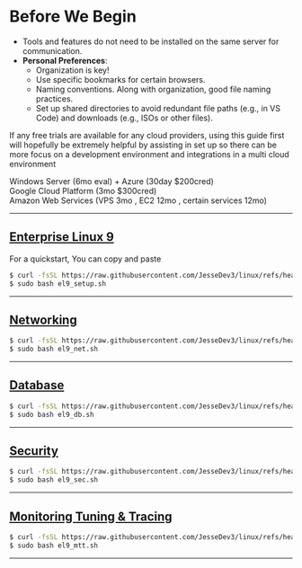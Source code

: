 # Before We Begin

- Tools and features do not need to be installed on the same server for communication.
- **Personal Preferences**:
    - Organization is key!
    - Use specific bookmarks for certain browsers.
    - Naming conventions. Along with organization, good file naming practices.
    - Set up shared directories to avoid redundant file paths (e.g., in VS Code) and downloads (e.g., ISOs or other files).
    
If any free trials are available for any cloud providers, using this guide first will hopefully be extremely helpful by assisting in set up so there can be more focus on a development environment and integrations in a multi cloud environment

Windows Server (6mo eval) + Azure (30day $200cred) \
Google Cloud Platform (3mo $300cred) \
Amazon Web Services (VPS 3mo , EC2 12mo , certain services 12mo)

---

## [Enterprise Linux 9](https://github.com/JesseDev3/linux/blob/main/el9_setup.md) 
For a quickstart, You can copy and paste 
```bash
$ curl -fsSL https://raw.githubusercontent.com/JesseDev3/linux/refs/heads/main/el9_setup.sh -o el9_setup.sh
$ sudo bash el9_setup.sh
```

---

## [Networking](https://github.com/JesseDev3/linux/blob/main/el9_net.md)
```bash
$ curl -fsSL https://raw.githubusercontent.com/JesseDev3/linux/refs/heads/main/el9_net.sh -o el9_net.sh
$ sudo bash el9_net.sh
```

---

## [Database](https://github.com/JesseDev3/linux/blob/main/el9_db.md)
```bash
$ curl -fsSL https://raw.githubusercontent.com/JesseDev3/linux/refs/heads/main/el9_db.sh -o el9_db.sh
$ sudo bash el9_db.sh
```

---

## [Security](https://github.com/JesseDev3/linux/blob/main/el9_sec.md)
```bash
$ curl -fsSL https://raw.githubusercontent.com/JesseDev3/linux/refs/heads/main/el9_sec.sh -o el9_sec.sh
$ sudo bash el9_sec.sh
```

---

## [Monitoring Tuning & Tracing](https://github.com/JesseDev3/linux/blob/main/el9_mtt.md)
```bash
$ curl -fsSL https://raw.githubusercontent.com/JesseDev3/linux/refs/heads/main/el9_mtt.sh -o el9_mtt.sh
$ sudo bash el9_mtt.sh
```

---

